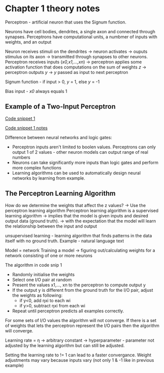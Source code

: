 # **Chapter 1 theory notes**

Perceptron - artificial neuron that uses the Signum function.

Neurons have cell bodies, dendrites, a single axon and connected through synapses.
Perceptrons have computational units, a numbmer of inputs with weights, and an output

Neuron receives stimuli on the dendrites -> neuron activates -> ouputs stimulus on its axon -> transmitted through synapses to other neurons.
Perceptron receives inputs (*x0,x1,...,xn*) -> perceptron applies some activation function that does computations on the sum of weights *z* -> perceptron outputs *y* -> *y* passed as input to next perceptron

Signum function - if input > 0, *y* = 1, else *y* = -1

Bias input - *x0* always equals 1

## Example of a Two-Input Perceptron
[Code snippet 1](https://github.com/JR0901/AI---Deep-Learning/blob/main/Chapter%201/Code%20snippet%201.py)

[Code snippet 1 notes](https://github.com/JR0901/AI---Deep-Learning/blob/main/Chapter%201/Code%20snippet%201%20notes.md)

Difference between neural networks and logic gates:
- Perceptron inputs aren't limited to boolen values. Perceptrons can only output 1 of 2 values - other neuron models can output range of real numbers
- Neurons can take significantly more inputs than logic gates and perform more complex functions
- Learning algorithms can be used to automatically design neural networks by learning from example.

## The Perceptron Learning Algorithm
How do we determine the weights that affect the z values? -> Use the perceptron learning algorithm
Perceptron learning algorithm is a supervised learning algorithm
-> implies that the model is given inputs and desired output data (ground truth).
-> with the expectation that the model will learn the relationship between the input and output

unsupervised learning - learning algorithm that finds patterns in the data itself with no ground truth.
Example - natural language text

Model = network
Training a model -> figuring out/calculating weights for a network consisting of one or more neurons

The algorithm in code snip 1
- Randomly initialise the weights
- Select one I/O pair at random
- Present the values x1,..., xn to the perceptron to compute output y
- If the output y is different from the ground truth for the I/O pair, adjust the weights as following:
  - if y<0, add ηxi to each wi
  - if y>0, subtract ηxi from each wi
- Repeat until perceptron predicts all examples correctly.

For some sets of I/O values the algorithm will not converge.
If there is a set of weights that lets the perceptron represent the I/O pairs then the algorithm will converge.

Learning rate = η -> arbitrary constant -> hyperparameter - parameter not adjusted by the learning algorithm but can still be adjusted.

Setting the learning rate to != 1 can lead to a faster convergance.
Weight adjustments may vary because inputs vary (not only 1 & -1 like in previous example)
